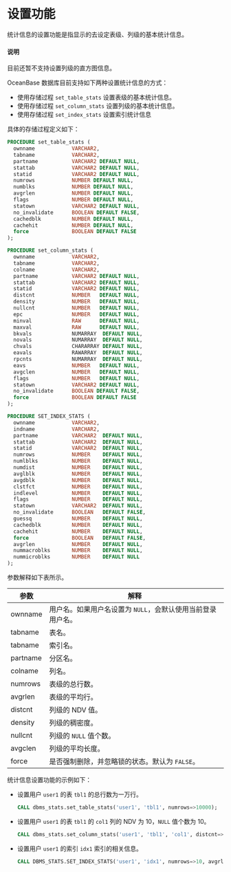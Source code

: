# 设置功能

统计信息的设置功能是指显示的去设定表级、列级的基本统计信息。
  <main id="notice" type='explain'>
    <h4>说明</h4>
    <p>目前还暂不支持设置列级的直方图信息。</p>
  </main>

OceanBase 数据库目前支持如下两种设置统计信息的方式：

* 使用存储过程 `set_table_stats` 设置表级的基本统计信息。  
* 使用存储过程 `set_column_stats` 设置列级的基本统计信息。
* 使用存储过程 `set_index_stats` 设置索引统计信息

具体的存储过程定义如下：

```sql
PROCEDURE set_table_stats (
  ownname            VARCHAR2,
  tabname            VARCHAR2,
  partname           VARCHAR2 DEFAULT NULL,
  stattab            VARCHAR2 DEFAULT NULL,
  statid             VARCHAR2 DEFAULT NULL,
  numrows            NUMBER DEFAULT NULL,
  numblks            NUMBER DEFAULT NULL,
  avgrlen            NUMBER DEFAULT NULL,
  flags              NUMBER DEFAULT NULL,
  statown            VARCHAR2 DEFAULT NULL,
  no_invalidate      BOOLEAN DEFAULT FALSE,
  cachedblk          NUMBER DEFAULT NULL,
  cachehit           NUMBER DEFAULT NULL,
  force              BOOLEAN DEFAULT FALSE
);

PROCEDURE set_column_stats (
  ownname            VARCHAR2,
  tabname            VARCHAR2,
  colname            VARCHAR2,
  partname           VARCHAR2 DEFAULT NULL,
  stattab            VARCHAR2 DEFAULT NULL,
  statid             VARCHAR2 DEFAULT NULL,
  distcnt            NUMBER   DEFAULT NULL,
  density            NUMBER   DEFAULT NULL,
  nullcnt            NUMBER   DEFAULT NULL,
  epc                NUMBER   DEFAULT NULL,
  minval             RAW      DEFAULT NULL,
  maxval             RAW      DEFAULT NULL,
  bkvals             NUMARRAY  DEFAULT NULL,
  novals             NUMARRAY  DEFAULT NULL,
  chvals             CHARARRAY DEFAULT NULL,
  eavals             RAWARRAY  DEFAULT NULL,
  rpcnts             NUMARRAY  DEFAULT NULL,
  eavs               NUMBER   DEFAULT NULL,
  avgclen            NUMBER   DEFAULT NULL,
  flags              NUMBER   DEFAULT NULL,
  statown            VARCHAR2 DEFAULT NULL,
  no_invalidate      BOOLEAN DEFAULT FALSE,
  force              BOOLEAN DEFAULT FALSE
);

PROCEDURE SET_INDEX_STATS (
  ownname            VARCHAR2,
  indname            VARCHAR2,
  partname           VARCHAR2  DEFAULT NULL,
  stattab            VARCHAR2  DEFAULT NULL,
  statid             VARCHAR2  DEFAULT NULL,
  numrows            NUMBER    DEFAULT NULL,
  numlblks           NUMBER    DEFAULT NULL,
  numdist            NUMBER    DEFAULT NULL,
  avglblk            NUMBER    DEFAULT NULL,
  avgdblk            NUMBER    DEFAULT NULL,
  clstfct            NUMBER    DEFAULT NULL,
  indlevel           NUMBER    DEFAULT NULL,
  flags              NUMBER    DEFAULT NULL,
  statown            VARCHAR2  DEFAULT NULL,
  no_invalidate      BOOLEAN   DEFAULT FALSE,
  guessq             NUMBER    DEFAULT NULL,
  cachedblk          NUMBER    DEFAULT NULL,
  cachehit           NUMBER    DEFAULT NULL,
  force              BOOLEAN   DEFAULT FALSE,
  avgrlen            NUMBER    DEFAULT NULL,
  nummacroblks       NUMBER    DEFAULT NULL,
  nummicroblks       NUMBER    DEFAULT NULL
);
```

参数解释如下表所示。

|    参数    |                解释                 |
|----------|-----------------------------------|
| ownname  | 用户名。如果用户名设置为 `NULL`，会默认使用当前登录用户名。 |
| tabname  | 表名。                               |
| tabname  | 索引名。                               |
| partname | 分区名。                              |
| colname  | 列名。                               |
| numrows  | 表级的总行数。                           |
| avgrlen  | 表级的平均行。                           |
| distcnt  | 列级的 NDV 值。                        |
| density  | 列级的稠密度。                           |
| nullcnt  | 列级的 `NULL` 值个数。                   |
| avgclen  | 列级的平均长度。                          |
| force    | 是否强制删除，并忽略锁的状态。默认为 `FALSE`。       |

统计信息设置功能的示例如下：

* 设置用户 `user1` 的表 `tbl1` 的总行数为一万行。

  ```sql
  CALL dbms_stats.set_table_stats('user1', 'tbl1', numrows=>10000);
  ```

* 设置用户 `user1` 的表 `tbl1` 的 `col1` 列的 NDV 为 10，`NULL` 值个数为 10。

  ```sql
  CALL dbms_stats.set_column_stats('user1', 'tbl1', 'col1', distcnt=>10, nullcnt=>10);
  ```

* 设置用户 `user1` 的索引 `idx1` 索引的相关信息。

  ```sql
  CALL DBMS_STATS.SET_INDEX_STATS('user1', 'idx1', numrows=>10, avgrlen=>10);
  ```
